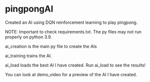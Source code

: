 # pingpongAI
Created an AI using DQN reinforcement learning to play pingpong.

NOTE: Important to check requirements.txt. The py files may not run properly on python 3.9. 

ai_creation is the main py file to create the AIs 

ai_training trains the AI. 

ai_load loads the best AI I have created. Run ai_load to see the results! 

You can look at demo_video for a preview of the AI I have created. 
